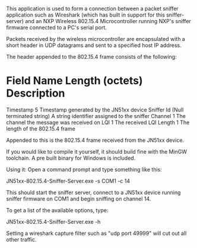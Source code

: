 This application is used to form a connection between a packet sniffer application such as Wireshark (which has built in support for this sniffer-server)
and an NXP Wireless 802.15.4 Microcontroller running NXP's sniffer firmware connected to a PC's serial port.

Packets received by the wireless microcontroller are encapsulated with a short header
in UDP datagrams and sent to a specified host IP address. 


The header appended to the 802.15.4 frame consists of the following:

Field Name      Length (octets)       Description
==========================================================================

Timestamp           5                           Timestamp generated by the JN51xx device
Sniffer Id          (Null terminated string)    A string identifier assigned to the sniffer
Channel             1                           The channel the message was received on
LQI                 1                           The received LQI
Length              1                           The length of the 802.15.4 frame


Appended to this is the 802.15.4 frame received from the JN51xx device.

If you would like to compile it yourself, it should build fine with the MinGW toolchain.
A pre built binary for Windows is included.

Using it:
Open a command prompt and type something like this:

JN51xx-802.15.4-Sniffer-Server.exe -s COM1 -c 14

This should start the sniffer server, connect to a JN51xx device running sniffer firmware on COM1 and begin sniffing on channel 14.

To get a list of the available options, type:

JN51xx-802.15.4-Sniffer-Server.exe -h  


Setting a wireshark capture filter such as "udp port 49999" will cut out all other traffic.
